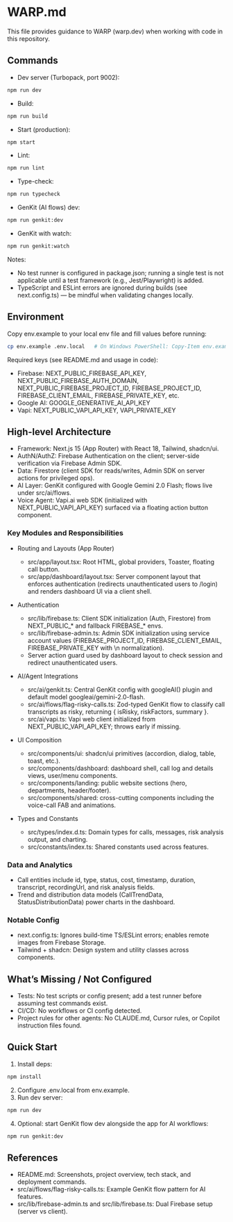 # WARP.md

This file provides guidance to WARP (warp.dev) when working with code in this repository.

## Commands

- Dev server (Turbopack, port 9002):
```bash path=null start=null
npm run dev
```
- Build:
```bash path=null start=null
npm run build
```
- Start (production):
```bash path=null start=null
npm start
```
- Lint:
```bash path=null start=null
npm run lint
```
- Type-check:
```bash path=null start=null
npm run typecheck
```
- GenKit (AI flows) dev:
```bash path=null start=null
npm run genkit:dev
```
- GenKit with watch:
```bash path=null start=null
npm run genkit:watch
```

Notes:
- No test runner is configured in package.json; running a single test is not applicable until a test framework (e.g., Jest/Playwright) is added.
- TypeScript and ESLint errors are ignored during builds (see next.config.ts) — be mindful when validating changes locally.

## Environment

Copy env.example to your local env file and fill values before running:
```bash path=null start=null
cp env.example .env.local   # On Windows PowerShell: Copy-Item env.example .env.local
```
Required keys (see README.md and usage in code):
- Firebase: NEXT_PUBLIC_FIREBASE_API_KEY, NEXT_PUBLIC_FIREBASE_AUTH_DOMAIN, NEXT_PUBLIC_FIREBASE_PROJECT_ID, FIREBASE_PROJECT_ID, FIREBASE_CLIENT_EMAIL, FIREBASE_PRIVATE_KEY, etc.
- Google AI: GOOGLE_GENERATIVE_AI_API_KEY
- Vapi: NEXT_PUBLIC_VAPI_API_KEY, VAPI_PRIVATE_KEY

## High-level Architecture

- Framework: Next.js 15 (App Router) with React 18, Tailwind, shadcn/ui.
- AuthN/AuthZ: Firebase Authentication on the client; server-side verification via Firebase Admin SDK.
- Data: Firestore (client SDK for reads/writes, Admin SDK on server actions for privileged ops).
- AI Layer: GenKit configured with Google Gemini 2.0 Flash; flows live under src/ai/flows.
- Voice Agent: Vapi.ai web SDK (initialized with NEXT_PUBLIC_VAPI_API_KEY) surfaced via a floating action button component.

### Key Modules and Responsibilities

- Routing and Layouts (App Router)
  - src/app/layout.tsx: Root HTML, global providers, Toaster, floating call button.
  - src/app/dashboard/layout.tsx: Server component layout that enforces authentication (redirects unauthenticated users to /login) and renders dashboard UI via a client shell.

- Authentication
  - src/lib/firebase.ts: Client SDK initialization (Auth, Firestore) from NEXT_PUBLIC_* and fallback FIREBASE_* envs.
  - src/lib/firebase-admin.ts: Admin SDK initialization using service account values (FIREBASE_PROJECT_ID, FIREBASE_CLIENT_EMAIL, FIREBASE_PRIVATE_KEY with \n normalization).
  - Server action guard used by dashboard layout to check session and redirect unauthenticated users.

- AI/Agent Integrations
  - src/ai/genkit.ts: Central GenKit config with googleAI() plugin and default model googleai/gemini-2.0-flash.
  - src/ai/flows/flag-risky-calls.ts: Zod-typed GenKit flow to classify call transcripts as risky, returning { isRisky, riskFactors, summary }.
  - src/ai/vapi.ts: Vapi web client initialized from NEXT_PUBLIC_VAPI_API_KEY; throws early if missing.

- UI Composition
  - src/components/ui: shadcn/ui primitives (accordion, dialog, table, toast, etc.).
  - src/components/dashboard: dashboard shell, call log and details views, user/menu components.
  - src/components/landing: public website sections (hero, departments, header/footer).
  - src/components/shared: cross-cutting components including the voice-call FAB and animations.

- Types and Constants
  - src/types/index.d.ts: Domain types for calls, messages, risk analysis output, and charting.
  - src/constants/index.ts: Shared constants used across features.

### Data and Analytics

- Call entities include id, type, status, cost, timestamp, duration, transcript, recordingUrl, and risk analysis fields.
- Trend and distribution data models (CallTrendData, StatusDistributionData) power charts in the dashboard.

### Notable Config

- next.config.ts: Ignores build-time TS/ESLint errors; enables remote images from Firebase Storage.
- Tailwind + shadcn: Design system and utility classes across components.

## What’s Missing / Not Configured

- Tests: No test scripts or config present; add a test runner before assuming test commands exist.
- CI/CD: No workflows or CI config detected.
- Project rules for other agents: No CLAUDE.md, Cursor rules, or Copilot instruction files found.

## Quick Start

1) Install deps:
```bash path=null start=null
npm install
```
2) Configure .env.local from env.example.
3) Run dev server:
```bash path=null start=null
npm run dev
```
4) Optional: start GenKit flow dev alongside the app for AI workflows:
```bash path=null start=null
npm run genkit:dev
```

## References

- README.md: Screenshots, project overview, tech stack, and deployment commands.
- src/ai/flows/flag-risky-calls.ts: Example GenKit flow pattern for AI features.
- src/lib/firebase-admin.ts and src/lib/firebase.ts: Dual Firebase setup (server vs client).

